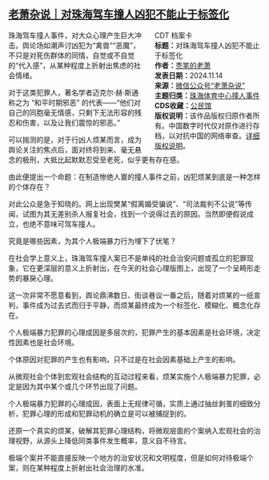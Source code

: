 <!--1731584890000-->
[老萧杂说｜对珠海驾车撞人凶犯不能止于标签化](https://chinadigitaltimes.net/chinese/713060.html)
------

<div style="width:42%;float:right;padding-left:20px;"><div class="su-spoiler su-spoiler-style-fancy su-spoiler-icon-chevron-circle su-spoiler-closed" data-scroll-offset="0" data-anchor-in-url="no"><div class="su-spoiler-title" tabindex="0" role="button"><span class="su-spoiler-icon"></span>CDT 档案卡</div><div class="su-spoiler-content su-u-clearfix su-u-trim"><strong>标题：</strong>对珠海驾车撞人凶犯不能止于标签化<br><strong>作者：</strong><a href="https://chinadigitaltimes.net/space/老萧杂说" target="_blank">秃笔的老萧</a><br><strong>发表日期：</strong>2024.11.14<br><strong>来源：</strong><a href="https://archive.ph/?url=https://mp.weixin.qq.com/s/CyoyHQqKsT8mTgh-JmQRCw" target="_blank">微信公众号“老萧杂说”</a><br><strong>主题归类：</strong><a href="https://chinadigitaltimes.net/space/珠海体育中心撞人事件" target="_blank">珠海体育中心撞人事件</a><br><strong>CDS收藏：</strong><a href="https://chinadigitaltimes.net/space/%E5%85%AC%E6%B0%91%E9%A6%86" target="_blank" rel="noopener">公民馆</a><br><strong>版权说明：</strong>该作品版权归原作者所有。中国数字时代仅对原作进行存档，以对抗中国的网络审查。<a href="https://chinadigitaltimes.net/chinese/copyright">详细版权说明</a>。</div></div></div><p>珠海驾车撞人事件，对大众心理产生巨大冲击。舆论场如潮声讨凶犯为“禽兽”“恶魔”，不只是对死伤群体的同情，自觉或不自觉的“代入感”，从某种程度上折射出焦虑的社会情绪。</p><p>对于这类犯罪人，著名学者迈克尔·赫·斯通称之为 “和平时期邪恶” 的代表——“他们对自己的同胞毫无情感，只剩下无法形容的残忍和伤害，以及让我们震惊的邪恶。”</p><p>可以揣测的是，对于行凶人烦某而言，成为舆论关注的焦点后，面对终将到来、毫无悬念的极刑，大抵比起默默忍受至老死，似乎更有存在感。</p><p>由此便提出一个命题：在制造惨绝人寰的撞人事件之前，凶犯烦某到底是一种怎样的个体存在？</p><p>对此公众是急于知晓的。网上出现樊某“假离婚受骗说”、“司法裁判不公说”等传闻，试图为其无差别杀人报复社会，找到一个说得过去的原因。当然即便假说成立，也绝不意味可驾车撞人。</p><p>究竟是哪些因素，为其个人极端暴力行为埋下了伏笔？</p><p>在社会学上意义上，珠海驾车撞人案已不是单纯的社会治安问题或孤立的犯罪现象，它在更深层的意义上折射出，在今天的社会心理版图上，出现了一个呈畸形走势的暴戾心理。</p><p>这一次非常不愿意看到，舆论鼎沸数日、街谈巷议一番之后，随着对烦某的一纸宣判，事件成为过去式而归于平静，而烦某最终成为一个标签化、模糊化、概念化存在。</p><p>个人极端暴力犯罪的心理成因是多层次的，犯罪产生的基本因素是社会环境，决定性因素也是社会环境。</p><p>个体原因对犯罪的产生也有影响，只不过是在社会因素基础上产生的影响。</p><p>从微观社会个体到宏观社会结构的互动过程来看，烦某实施个人极端暴力犯罪，必定是因为其中某个或几个环节出现了问题。</p><p>个人极端暴力犯罪的心理成因，表面上无规律可循，实质上通过抽丝剥茧的细致分析，犯罪心理的形成和犯罪动机的确立是可以被捕捉到的。</p><p>还原一个真实的烦某，破解其犯罪心理结构，将微观层面的个案纳入宏观社会的治理视野，从源头上降低同类事件发生概率，意义自不待言。</p><p>极端个案并不能直接反映一个地方的治安状况和文明程度，但是如何对待极端个案，则在某种程度上折射出社会治理的水准。</p><div class="addtoany_share_save_container addtoany_content addtoany_content_bottom"><div class="a2a_kit a2a_kit_size_32 addtoany_list" data-a2a-url="https://chinadigitaltimes.net/chinese/713060.html" data-a2a-title="老萧杂说｜对珠海驾车撞人凶犯不能止于标签化"><a class="a2a_button_facebook" href="https://www.addtoany.com/add_to/facebook?linkurl=https%3A%2F%2Fchinadigitaltimes.net%2Fchinese%2F713060.html&amp;linkname=%E8%80%81%E8%90%A7%E6%9D%82%E8%AF%B4%EF%BD%9C%E5%AF%B9%E7%8F%A0%E6%B5%B7%E9%A9%BE%E8%BD%A6%E6%92%9E%E4%BA%BA%E5%87%B6%E7%8A%AF%E4%B8%8D%E8%83%BD%E6%AD%A2%E4%BA%8E%E6%A0%87%E7%AD%BE%E5%8C%96" title="Facebook" rel="nofollow noopener" target="_blank"></a><a class="a2a_button_twitter" href="https://www.addtoany.com/add_to/twitter?linkurl=https%3A%2F%2Fchinadigitaltimes.net%2Fchinese%2F713060.html&amp;linkname=%E8%80%81%E8%90%A7%E6%9D%82%E8%AF%B4%EF%BD%9C%E5%AF%B9%E7%8F%A0%E6%B5%B7%E9%A9%BE%E8%BD%A6%E6%92%9E%E4%BA%BA%E5%87%B6%E7%8A%AF%E4%B8%8D%E8%83%BD%E6%AD%A2%E4%BA%8E%E6%A0%87%E7%AD%BE%E5%8C%96" title="Twitter" rel="nofollow noopener" target="_blank"></a><a class="a2a_button_telegram" href="https://www.addtoany.com/add_to/telegram?linkurl=https%3A%2F%2Fchinadigitaltimes.net%2Fchinese%2F713060.html&amp;linkname=%E8%80%81%E8%90%A7%E6%9D%82%E8%AF%B4%EF%BD%9C%E5%AF%B9%E7%8F%A0%E6%B5%B7%E9%A9%BE%E8%BD%A6%E6%92%9E%E4%BA%BA%E5%87%B6%E7%8A%AF%E4%B8%8D%E8%83%BD%E6%AD%A2%E4%BA%8E%E6%A0%87%E7%AD%BE%E5%8C%96" title="Telegram" rel="nofollow noopener" target="_blank"></a><a class="a2a_button_reddit" href="https://www.addtoany.com/add_to/reddit?linkurl=https%3A%2F%2Fchinadigitaltimes.net%2Fchinese%2F713060.html&amp;linkname=%E8%80%81%E8%90%A7%E6%9D%82%E8%AF%B4%EF%BD%9C%E5%AF%B9%E7%8F%A0%E6%B5%B7%E9%A9%BE%E8%BD%A6%E6%92%9E%E4%BA%BA%E5%87%B6%E7%8A%AF%E4%B8%8D%E8%83%BD%E6%AD%A2%E4%BA%8E%E6%A0%87%E7%AD%BE%E5%8C%96" title="Reddit" rel="nofollow noopener" target="_blank"></a><a class="a2a_button_whatsapp" href="https://www.addtoany.com/add_to/whatsapp?linkurl=https%3A%2F%2Fchinadigitaltimes.net%2Fchinese%2F713060.html&amp;linkname=%E8%80%81%E8%90%A7%E6%9D%82%E8%AF%B4%EF%BD%9C%E5%AF%B9%E7%8F%A0%E6%B5%B7%E9%A9%BE%E8%BD%A6%E6%92%9E%E4%BA%BA%E5%87%B6%E7%8A%AF%E4%B8%8D%E8%83%BD%E6%AD%A2%E4%BA%8E%E6%A0%87%E7%AD%BE%E5%8C%96" title="WhatsApp" rel="nofollow noopener" target="_blank"></a><a class="a2a_button_email" href="https://www.addtoany.com/add_to/email?linkurl=https%3A%2F%2Fchinadigitaltimes.net%2Fchinese%2F713060.html&amp;linkname=%E8%80%81%E8%90%A7%E6%9D%82%E8%AF%B4%EF%BD%9C%E5%AF%B9%E7%8F%A0%E6%B5%B7%E9%A9%BE%E8%BD%A6%E6%92%9E%E4%BA%BA%E5%87%B6%E7%8A%AF%E4%B8%8D%E8%83%BD%E6%AD%A2%E4%BA%8E%E6%A0%87%E7%AD%BE%E5%8C%96" title="Email" rel="nofollow noopener" target="_blank"></a><a class="a2a_button_copy_link" href="https://www.addtoany.com/add_to/copy_link?linkurl=https%3A%2F%2Fchinadigitaltimes.net%2Fchinese%2F713060.html&amp;linkname=%E8%80%81%E8%90%A7%E6%9D%82%E8%AF%B4%EF%BD%9C%E5%AF%B9%E7%8F%A0%E6%B5%B7%E9%A9%BE%E8%BD%A6%E6%92%9E%E4%BA%BA%E5%87%B6%E7%8A%AF%E4%B8%8D%E8%83%BD%E6%AD%A2%E4%BA%8E%E6%A0%87%E7%AD%BE%E5%8C%96" title="Copy Link" rel="nofollow noopener" target="_blank"></a><a class="a2a_dd addtoany_share_save addtoany_share" href="https://www.addtoany.com/share"></a></div></div>
